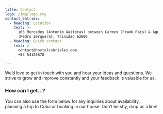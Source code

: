 ```yaml
---
title: Contact
logo: /img/logo.svg
contact_entries:
  - heading: Location
    text: >-
      163 Mercedes (Antonio Guiteras) between Carmen (Frank País) & Aguacate
      (Pedro Zerquera), Trinidad 62600
  - heading: Quick contact
    text: >-
      contact@hostalcabriales.com
      +53 54126878
      
---
```

We’d love to get in touch with you and hear your ideas and
questions. We strive to grow and improve constantly and your feedback
is valuable for us.

<h3 class="f4 b lh-title mb2">How can I get…?</h3>

You can also use the form below for any inquiries about availability, planning a trip to Cuba or booking in our house. Don’t be shy, drop us a line!
